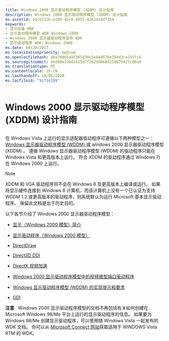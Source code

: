 ```yaml
---
title: Windows 2000 显示驱动程序模型 (XDDM) 设计指南
description: Windows 2000 显示驱动程序模型 (XDDM) 设计指南
ms.assetid: 24cb232b-e289-45c8-8d55-42614a4dfd54
keywords:
- 显示设备 WDK
- 显示驱动程序模型 WDK Windows 2000
- Windows 2000 显示器驱动程序型号 WDK
- 显示驱动程序 WDK，Windows 2000
ms.date: 04/20/2017
ms.localizationpriority: medium
ms.openlocfilehash: dba79865a9f365d30c5e844576e284d3ca155fc6
ms.sourcegitcommit: e6d80e33042e15d7f2b2d9868d25d07b927c86a0
ms.translationtype: MT
ms.contentlocale: zh-CN
ms.lasthandoff: 10/05/2020
ms.locfileid: "91734199"
---
```

# <a name="windows-2000-display-driver-model-xddm-design-guide"></a>Windows 2000 显示驱动程序模型 (XDDM) 设计指南


## <span id="ddk_windows_2000_display_driver_model_gg"></span><span id="DDK_WINDOWS_2000_DISPLAY_DRIVER_MODEL_GG"></span>


在 Windows Vista 上运行的显示适配器驱动程序可遵循以下两种模型之一： [Windows 显示器驱动程序模型 (WDDM) ](windows-vista-display-driver-model-design-guide.md) 或 windows 2000 显示器驱动程序模型 (XDDM) 。 遵循 Windows 显示器驱动程序模型 (WDDM) 的驱动程序只能在 Windows Vista 和更高版本上运行。 符合 XDDM 的驱动程序通过 Windows 7) 在 Windows 2000 上运行。

> [!NOTE]
> XDDM 和 VGA 驱动程序将不会在 Windows 8 及更高版本上编译或运行。 如果将显示硬件连接到 Windows 8 计算机，而该计算机上没有一个已认证为支持 WDDM 1.2 或更高版本的驱动程序，则系统默认为运行 Microsoft 基本显示驱动程序。 保留此文档是出于历史目的。

 

以下各节介绍了 Windows 2000 显示器驱动程序模型：

-   [显示（Windows 2000 模型）简介](introduction-to-display--windows-2000-model-.md)

-   [显示驱动程序（Windows 2000 模型）](display-drivers--windows-2000-model-.md)

-   [DirectDraw](directdraw.md)

-   [Direct3D DDI](direct3d.md)

-   [DirectX 视频加速](directx-video-acceleration.md)

-   [Windows 2000 显示驱动程序模型中的视频微型端口驱动程序](video-miniport-drivers-in-the-windows-2000-display-driver-model.md)

-   [Windows 显示驱动程序模型 (WDDM) 的实现提示和要求 ](implementation-tips-and-requirements-for-the-windows-vista-display-dri.md)

-   [GDI](gdi.md)

**注意**   Windows 2000 显示驱动程序模型的文档不再包括有关如何创建在 Microsoft Windows 98/Me 平台上运行的显示驱动程序的信息。 如果要为 Windows 98/Me 创建显示驱动程序，可以使用随 Windows Vista 一起发布的 WDK 文档。 你可以从 [Microsoft Connect 网站](/collaborate/connect-redirect)获取适用于 WINDOWS Vista RTM 的 WDK。

 

 

